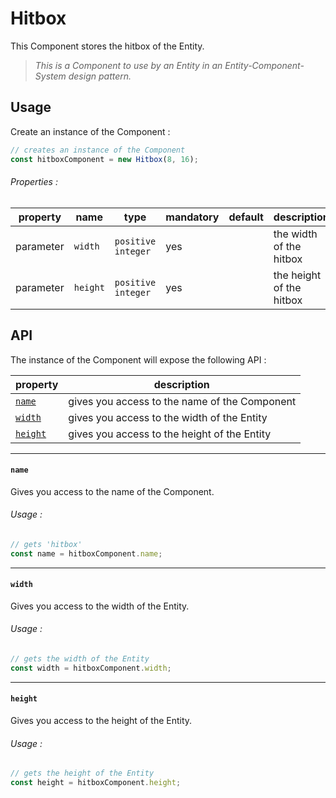 # Hitbox

This Component stores the hitbox of the Entity.

> *This is a Component to use by an Entity in an Entity-Component-System design pattern.*

## Usage

Create an instance of the Component :

```javascript
// creates an instance of the Component
const hitboxComponent = new Hitbox(8, 16);
```

###### Properties :

| property  | name     | type               | mandatory | default | description              |
| --------- | -------- | ------------------ | --------- | ------- | ------------------------ |
| parameter | `width`  | `positive integer` | yes       |         | the width of the hitbox  |
| parameter | `height` | `positive integer` | yes       |         | the height of the hitbox |

## API

The instance of the Component will expose the following API :

| property            | description                                   |
| ------------------- | --------------------------------------------- |
| [`name`](#name)     | gives you access to the name of the Component |
| [`width`](#width)   | gives you access to the width of the Entity   |
| [`height`](#height) | gives you access to the height of the Entity  |

---

#### `name`

Gives you access to the name of the Component.

###### Usage :

```javascript
// gets 'hitbox'
const name = hitboxComponent.name;
```

---

#### `width`

Gives you access to the width of the Entity.

###### Usage :

```javascript
// gets the width of the Entity
const width = hitboxComponent.width;
```

---

#### `height`

Gives you access to the height of the Entity.

###### Usage :

```javascript
// gets the height of the Entity
const height = hitboxComponent.height;
```
